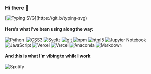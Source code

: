 ### Hi there 👋

[![Typing SVG](https://readme-typing-svg.demolab.com?font=Fira+Code&duration=3000&pause=1000&color=978CFF&vCenter=true&multiline=true&width=435&height=65&lines=I+love+learning+new+things%2C;especially+in+web+dev+and+Python!)](https://git.io/typing-svg)

#### Here's what I've been using along the way:
<p>
  <img alt="Python" src="https://img.shields.io/badge/-Python-45b8d8?style=flat-square&logo=python&logoColor=white" />
  <img alt=""Visual Studio Code" src="https://img.shields.io/badge/-Visual%20Studio%20Code-007ACC?style=flat-square&logo=visual-studio-code&logoColor=white" />
  <img alt="CSS3" src="https://img.shields.io/badge/-CSS3-5849BE?style=flat-square&logo=css3&logoColor=white" />
  <img alt="Svelte" src="https://img.shields.io/badge/-Svelte-db7092?style=flat-square&logo=svelte&logoColor=white" />
  <img alt="git" src="https://img.shields.io/badge/-Git-F05032?style=flat-square&logo=git&logoColor=white" />
  <img alt="npm" src="https://img.shields.io/badge/-NPM-CB3837?style=flat-square&logo=npm&logoColor=white" />
  <img alt="html5" src="https://img.shields.io/badge/-HTML5-E34F26?style=flat-square&logo=html5&logoColor=white" />
  <img alt="Jupyter Notebook" src="https://img.shields.io/badge/-Jupyter_Notebook-eb7325?style=flat-square&logo=jupyter&logoColor=white" />
  <img alt="JavaScript" src="https://img.shields.io/badge/-JavaScript-F9A03C?style=flat-square&logo=javascript&logoColor=white" />
  <img alt="Vercel" src="https://img.shields.io/badge/-Vercel-BAF748?style=flat-square&logo=vercel&logoColor=black" />
  <img alt="Vercel" src="https://img.shields.io/badge/-QGIS-47E000?style=flat-square&logo=qgis&logoColor=white" />
  <img alt="Anaconda" src="https://img.shields.io/badge/-Anaconda-41CC00?style=flat-square&logo=anaconda&logoColor=white" />
  <img alt="Markdown" src="https://img.shields.io/badge/-Markdown-13aa52?style=flat-square&logo=markdown&logoColor=white" />
</p>

#### And this is what I'm vibing to while I work:
![Spotify](https://meliospotify.vercel.app/api/spotify)
                                                                                                                         
<!--
#### The cool stuff I used in this README:
- [Readme Typing SVG](https://github.com/DenverCoder1/readme-typing-svg)
- [Spotify Listening Activity App](https://github.com/novatorem/novatorem)


**MMarochovOS/MMarochovOS** is a ✨ _special_ ✨ repository because its `README.md` (this file) appears on your GitHub profile.

Here are some ideas to get you started:

- 🔭 I’m currently working on ...
- 🌱 I’m currently learning ...
- 👯 I’m looking to collaborate on ...
- 🤔 I’m looking for help with ...
- 💬 Ask me about ...
- 📫 How to reach me: ...
- 😄 Pronouns: ...
- ⚡ Fun fact: ...
-->
